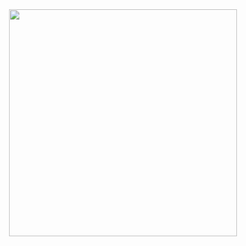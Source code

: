 <div id="header" align="center">
  <img src="https://media.giphy.com/media/v1.Y2lkPTc5MGI3NjExMmJhYmJlNjE1NjYwMTNlYmY2N2M4MzE1NTI5YWE1YWIxNjMxN2MxNSZlcD12MV9pbnRlcm5hbF9naWZzX2dpZklkJmN0PXM/LjVeCmi9TdZMB1KDLz/giphy.gif" width="400"/>
</div>

